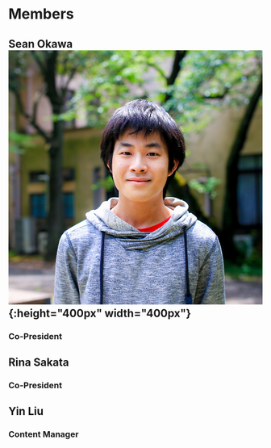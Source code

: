 # Members
## Sean Okawa ![Image](photos/Sean.jpg){:height="400px" width="400px"}

### Co-President



## Rina Sakata

### Co-President



## Yin Liu

### Content Manager

